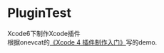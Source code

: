 # PluginTest
Xcode6下制作Xcode插件   
根据onevcat的[《Xcode 4 插件制作入门》](http://www.onevcat.com/2013/02/xcode-plugin/)写的demo.
